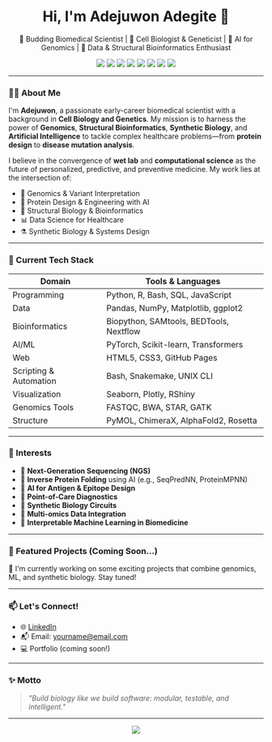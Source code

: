 <h1 align="center">Hi, I'm Adejuwon Adegite 👋</h1>

<p align="center">
  🧬 Budding Biomedical Scientist | 🔬 Cell Biologist & Geneticist | 🤖 AI for Genomics | 🧠 Data & Structural Bioinformatics Enthusiast
</p>

<p align="center">
  <img src="https://img.shields.io/badge/Python-3776AB?style=flat&logo=python&logoColor=white"/>
  <img src="https://img.shields.io/badge/R-276DC3?style=flat&logo=r&logoColor=white"/>
  <img src="https://img.shields.io/badge/Bash-4EAA25?style=flat&logo=gnubash&logoColor=white"/>
  <img src="https://img.shields.io/badge/SQL-4479A1?style=flat&logo=postgresql&logoColor=white"/>
  <img src="https://img.shields.io/badge/HTML5-E34F26?style=flat&logo=html5&logoColor=white"/>
  <img src="https://img.shields.io/badge/CSS3-1572B6?style=flat&logo=css3&logoColor=white"/>
  <img src="https://img.shields.io/badge/JavaScript-F7DF1E?style=flat&logo=javascript&logoColor=black"/>
  <img src="https://img.shields.io/badge/PyTorch-EE4C2C?style=flat&logo=pytorch&logoColor=white"/>
</p>

---

### 👨‍🔬 About Me

I'm **Adejuwon**, a passionate early-career biomedical scientist with a background in **Cell Biology and Genetics**. My mission is to harness the power of **Genomics**, **Structural Bioinformatics**, **Synthetic Biology**, and **Artificial Intelligence** to tackle complex healthcare problems—from **protein design** to **disease mutation analysis**.

I believe in the convergence of **wet lab** and **computational science** as the future of personalized, predictive, and preventive medicine. My work lies at the intersection of:
- 🧬 Genomics & Variant Interpretation  
- 🧪 Protein Design & Engineering with AI  
- 🧠 Structural Biology & Bioinformatics  
- 📊 Data Science for Healthcare  
- ⚗️ Synthetic Biology & Systems Design

---

### 🔧 Current Tech Stack

| Domain | Tools & Languages |
|--------|-------------------|
| Programming | Python, R, Bash, SQL, JavaScript |
| Data | Pandas, NumPy, Matplotlib, ggplot2 |
| Bioinformatics | Biopython, SAMtools, BEDTools, Nextflow |
| AI/ML | PyTorch, Scikit-learn, Transformers |
| Web | HTML5, CSS3, GitHub Pages |
| Scripting & Automation | Bash, Snakemake, UNIX CLI |
| Visualization | Seaborn, Plotly, RShiny |
| Genomics Tools | FASTQC, BWA, STAR, GATK |
| Structure | PyMOL, ChimeraX, AlphaFold2, Rosetta |

---

### 📌 Interests

- 🧬 **Next-Generation Sequencing (NGS)**  
- 🧠 **Inverse Protein Folding** using AI (e.g., SeqPredNN, ProteinMPNN)  
- 🤖 **AI for Antigen & Epitope Design**  
- 🧫 **Point-of-Care Diagnostics**  
- 🧱 **Synthetic Biology Circuits**  
- 🧠 **Multi-omics Data Integration**  
- 🧠 **Interpretable Machine Learning in Biomedicine**

---

### 📂 Featured Projects (Coming Soon...)

🚧 I'm currently working on some exciting projects that combine genomics, ML, and synthetic biology. Stay tuned!

---

### 📫 Let's Connect!

- 🌐 [LinkedIn](https://linkedin.com/in/your-link)  
- 📬 Email: yourname@email.com  
- 💻 Portfolio (coming soon!)  

---

### ✨ Motto

> *"Build biology like we build software: modular, testable, and intelligent."*

---

<p align="center">
  <img src="https://github-readme-stats.vercel.app/api?username=your-github-username&show_icons=true&theme=gruvbox"/>
</p>
